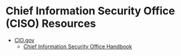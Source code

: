 
# Chief Information Security Office (CISO) Resources

- [CIO.gov](https://www.cio.gov)
  + [Chief Information Security Office Handbook](https://www.cio.gov/assets/resources/CISO_Handbook.pdf)
